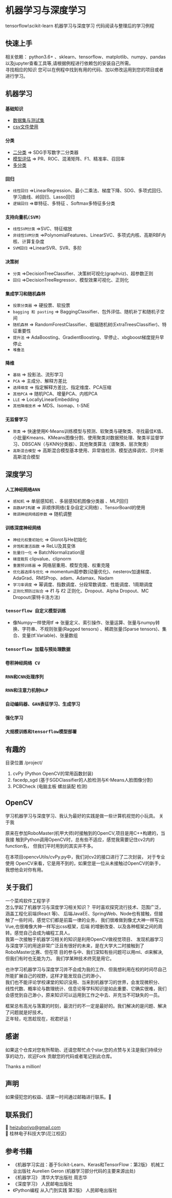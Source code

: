 # 机器学习与深度学习 

tensorflow\scikit-learn 机器学习与深度学习 代码阅读与整理后的学习例程  

## 快速上手  

 相关依赖： python3.6+ 、sklearn、tensorflow、matplotlib、numpy、pandas以及jupyter查看工具等,请根据例程进行依赖包的安装自己所需。  
 寻找相应的知识 您可以在例程中找到有用的代码、加以修改运用到您的项目或者进行学习。
 
## 机器学习   

### `基础知识`
* [数据集与测试集](./基础知识/准备.ipynb)  
* [csv文件使用](./基础知识/准备.ipynb)

### `分类`
  * [二分类](./分类/BinaryClassifier.py) => SDG手写数字二分类器  
  * [模型评估](./分类) => PR、ROC、混淆矩阵、F1、精准率、召回率   
  * [多分类](./分类/MultiouputClassification.py)  

### `回归` 
  * `线性回归` =>LinearRegression、最小二乘法、梯度下降、SDG、多项式回归、学习曲线、岭回归、Lasso回归
  * `逻辑回归` =>单特征、多特征 、Softmax多特征多分类 

### `支持向量机(SVM)`
  * `线性SVM分类` =>SVC、特征缩放  
  * `非线性SVM分类` =>PolynomialFeatures、LinearSVC、多项式内核、高斯RBF内核、计算复杂度
  * `SVM回归` =>LinearSVR、SVR、多阶 

### `决策树` 
  * `分类` =>DecisionTreeClassifier、决策树可视化(graphviz)、超参数正则 
  * `回归` =>DecisionTreeRegressor、模型效果可视化、正则化  

### `集成学习和随机森林`   
  * `投票分类器` => 硬投票、软投票  
  * `bagging 和 pasting` => BaggingClassifier、包外评估、随机补丁和随机子空间  
  * `随机森林` => RandomForestClassifier、极端随机树(ExtraTreesClassifier)、特征重要性  
  * `提升法` => AdaBoosting、GradientBoosting、早停止、xbgboost梯度提升早停止  
  * `堆叠法`  

### `降维`   
  * `基础` => 投影法、流形学习  
  * `PCA` => 主成分、解释方差比  
  * `选择维度` => 指定解释方差比、指定维度、PCA压缩  
  * `其他PCA` => 随机PCA、增量PCA、内核PCA  
  * `LLE` => LocallyLinearEmbedding 
  * `其他降维技术` => MDS、Isomap、t-SNE  

### `无监督学习`   
  * `聚类`  => 快速使用K-Means训练模型与预测、软聚类与硬聚类、寻找最佳K值、小批量Kmeans、KMeans图像分割、使用聚类对数据预处理、聚类半监督学习、DBSCAN（与KNN分类器）、其他聚类算法（谱聚类、层次聚类）   
  * `高斯混合模型` =>  高斯混合模型基本使用、异常值检测、模型选择调优、贝叶斯高斯混合模型  


## 深度学习   
### `人工神经网络ANN`   
  * `感知机` => 单层感知机 、多层感知机图像分类器 、MLP回归 
  * `函数API构建` => 非顺序网络(复杂自定义网络) 、TensorBoard的使用  
  * `微调神经网络超参数` => 随机调整
  
### `训练深度神经网络`  
  * `神经元权重初始化` => Glorot与He初始化  
  * `非饱和激活函数` => ReLU及其变体
  * `批量归一化` => BatchNormalization层  
  * `梯度裁剪`  clipvalue、clipnorm   
  * `重置预训练器` => 网络层重用、模型克隆、权重克隆  
  * `优化器选择与优化` => momentum超参数(动量优化)、nesterov加速梯度、AdaGrad、RMSProp、adam、Adamax、Nadam  
  * `学习率调度` => 幂调度、指数调度、分段常数调度、性能调度、1周期调度  
  * `正则化预防过拟合` => ℓ1 与 ℓ2 正则化、Dropout、Alpha Dropout、MC Dropout(蒙特卡洛方法)  
  
### `tensorflow 自定义模型训练`  
  * 像Numpy一样使用tf  => 张量定义、索引操作、张量运算、张量与numpy转换、字符串、不规则张量(Ragged tensors) 、稀疏张量(Sparse tensors)、集合、变量(tf.Variable)、张量数组

### `tensorflow 加载与预处理数据`  
### `卷积神经网络 CV`
### `RNN和CNN处理序列`  
### `RNN和注意力机制NLP`  
### `自动编码器、GAN表征学习、生成学习`  
### `强化学习`  
### `大规模训练和tensorflow模型部署`  


## 有趣的  
目录位置 /project/  
1. cvPy (Python OpenCV的常用函数封装)   
2. facedp_sgd (基于SGDClassifier的人脸检测与K-Means人脸图像分割)  
3. PCBCheck (电脑主板 螺丝装配 检测)  

  
## OpenCV

学习机器学习与深度学习、我认为最好的实践是做一些计算机视觉的小玩具。 关于我 

原来在参加RoboMaster(机甲大师)时接触到的OpenCV,项目是用C++构建的，当我接 
触到Python调用OpenCV时，总有些不适应，感觉我需要记住cv2内的function名，
但我们平时用到的其实并不多。  

在本项目opencvUtils/cvPy.py中，我们对cv2的接口进行了二次封装， 
对于专业使用 OpenCV来看，它是用不到的，如果您是一位从未接触过OpenCV的新手， 我想他会对你有用。  



## 关于我们  

一个菜鸡软件工程学子  
     怎么学起了机器学习与深度学习相关知识？  平时喜欢探究流行技术、范围广泛，涵盖工程化前端(React 等)、 后端JavaEE、SpringWeb、Node也有接触，但接触了一些时间，感觉它们都是前篇一律的业务， 我们很难做到像尤大神一样写出Vue,也很难像大神一样写出css框架，后端 的增删改查、以及各种框架之间的周转。感觉自己会成为编程工具人。  
     我第一次接触于机器学习相关的知识是利用OpenCV做视觉项目、 
发现机器学习与深度学习的用途非常广泛且有很好的未来，是在大学大二时接触到了RoboMaster比赛、但在项 
目的参与中、我们深知有些问题可以用ml、dl来解决,但我们有时也无能为力。 
我们学某种技术终究是用它。

也许学习机器学习与深度学习并不会成为我的工作、但我想利用在校的时间尽自己所能扩展自己的视野，这样才能发现自己的渺小，  
我们也不能评论学校课堂的知识没用、当来到机器学习的世界，会发现微积分、  
线性代数、概率论与数理统计、信息论等学科知识是如此重要、它确实很难，我们会感觉到自己渺小，原来知识可以运用到工作之中去、并充当不可缺失的一员。  

框架总有高光与落寞的时刻，最流行的不一定是最好的。我们解决的是问题、解决了问题就是好技术。  
正年轻，吃苦趁现在，祝君好运！


## 感谢
如果这个仓库对您有所帮助、还请您帮忙点个star,您的点赞与关注是我们持续分享的动力，欢迎Fork 贡献您的代码或者笔记到此仓库。  

Thanks a million!

## 声明
如果侵犯您的权益、请第一时间通过邮箱进行联系。🦜

## 联系我们
 📮 heizuboriyo@gmail.com  
 🏫  桂林电子科技大学(花江校区)  

## 参考书籍  
 * 《机器学习实战：基于Scikit-Learn、Keras和TensorFlow：第2版》  机械工业出版社 Aurelien Geron  (机器学习部分代码的主要来源出处)   
 * 《机器学习》 清华大学出版社 周志华   
 * 《深度学习》 人民邮电出版社  
 * 《Python编程 从入门到实践 第2版》 人民邮电出版社  